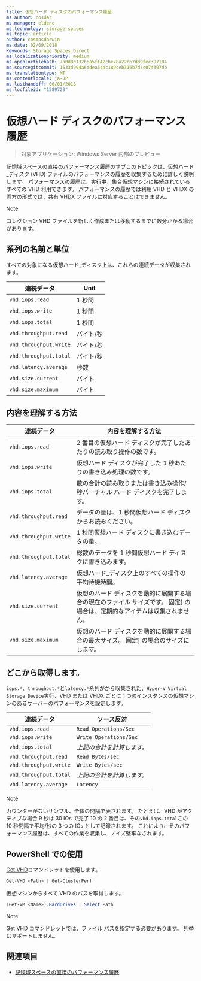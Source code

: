 ```yaml
---
title: 仮想ハード ディスクのパフォーマンス履歴
ms.author: cosdar
ms.manager: eldenc
ms.technology: storage-spaces
ms.topic: article
author: cosmosdarwin
ms.date: 02/09/2018
Keywords: Storage Spaces Direct
ms.localizationpriority: medium
ms.openlocfilehash: 7a0d8d132b6a5ff42cbe78a22c67dd9fec397184
ms.sourcegitcommit: 1533d994a6ddea54ac189ceb316b7d3c074307db
ms.translationtype: MT
ms.contentlocale: ja-JP
ms.lasthandoff: 06/01/2018
ms.locfileid: "1589723"
---
```

# <a name="performance-history-for-virtual-hard-disks"></a>仮想ハード ディスクのパフォーマンス履歴

> 対象アプリケーション: Windows Server 内部のプレビュー

[記憶域スペースの直接のパフォーマンス履歴](performance-history.md)のサブこのトピックは、仮想ハード_ディスク (VHD) ファイルのパフォーマンスの履歴を収集するために詳しく説明します。 パフォーマンスの履歴は、実行中、集合仮想マシンに接続されているすべての VHD 利用できます。 パフォーマンスの履歴では利用 VHD と VHDX の両方の形式では、共有 VHDX ファイルに対応することはできません。

   > [!NOTE]
   > コレクション VHD ファイルを新しく作成または移動するまでに数分かかる場合があります。

## <a name="series-names-and-units"></a>系列の名前と単位

すべての対象になる仮想ハード_ディスク上は、これらの連続データが収集されます。

| 連続データ                    | Unit             |
|---------------------------|------------------|
| `vhd.iops.read`           | 1 秒間       |
| `vhd.iops.write`          | 1 秒間       |
| `vhd.iops.total`          | 1 秒間       |
| `vhd.throughput.read`     | バイト/秒 |
| `vhd.throughput.write`    | バイト/秒 |
| `vhd.throughput.total`    | バイト/秒 |
| `vhd.latency.average`     | 秒数          |
| `vhd.size.current`        |  バイト            |
| `vhd.size.maximum`        |  バイト            |

## <a name="how-to-interpret"></a>内容を理解する方法

| 連続データ                    | 内容を理解する方法                                                                                                 |
|---------------------------|------------------------------------------------------------------------------------------------------------------|
| `vhd.iops.read`           | 2 番目の仮想ハード ディスクが完了したあたりの読み取り操作の数です。                                         |
| `vhd.iops.write`          | 仮想ハード ディスクが完了した 1 秒あたりの書き込み処理の数です。                                        |
| `vhd.iops.total`          | 数の合計の読み取りまたは書き込み操作/秒バーチャル ハード ディスクを完了します。                          |
| `vhd.throughput.read`     | データの量は、1 秒間仮想ハード ディスクからお読みください。                                                     |
| `vhd.throughput.write`    | 1 秒間仮想ハード ディスクに書き込むデータの量。                                                    |
| `vhd.throughput.total`    | 総数のデータを 1 秒間仮想ハード ディスクに書き込みます。                                 |
| `vhd.latency.average`     | 仮想ハード_ディスク上のすべての操作の平均待機時間。                                              |
| `vhd.size.current`        | 仮想のハード ディスクを動的に展開する場合の現在のファイル サイズです。 固定] の場合は、定期的なアイテムは収集されません。 |
| `vhd.size.maximum`        | 仮想のハード ディスクを動的に展開する場合の最大サイズ。 固定] の場合のサイズにします。                  |

## <a name="where-they-come-from"></a>どこから取得します。

`iops.*`、`throughput.*`と`latency.*`系列がから収集された、`Hyper-V Virtual Storage Device`実行、VHD または VHDX ごとに 1 つのインスタンスの仮想マシンのあるサーバーのパフォーマンスを設定します。

| 連続データ                    | ソース反対         |
|---------------------------|------------------------|
| `vhd.iops.read`           | `Read Operations/Sec`  |
| `vhd.iops.write`          | `Write Operations/Sec` |
| `vhd.iops.total`          | *上記の合計を計算します。*     |
| `vhd.throughput.read`     | `Read Bytes/sec`       |
| `vhd.throughput.write`    | `Write Bytes/sec`      |
| `vhd.throughput.total`    | *上記の合計を計算します。*     |
| `vhd.latency.average`     | `Latency`              |

   > [!NOTE]
   > カウンターがないサンプル、全体の間隔で表されます。 たとえば、VHD がアクティブな場合 9 秒は 30 IOs で完了 10 の 2 番目は、その`vhd.iops.total`この 10 秒間隔で平均/秒の 3 つの IOs として記録されます。 これにより、そのパフォーマンス履歴は、すべての作業を収集し、ノイズ堅牢なされます。

## <a name="usage-in-powershell"></a>PowerShell での使用

[Get VHD](https://docs.microsoft.com/powershell/module/hyper-v/get-vhd)コマンドレットを使用します。

```PowerShell
Get-VHD <Path> | Get-ClusterPerf
```

仮想マシンからすべて VHD のパスを取得します。

```PowerShell
(Get-VM <Name>).HardDrives | Select Path
```

   > [!NOTE]
   > Get VHD コマンドレットでは、ファイル パスを指定する必要があります。 列挙はサポートしません。

## <a name="see-also"></a>関連項目

- [記憶域スペースの直接のパフォーマンス履歴](performance-history.md)
